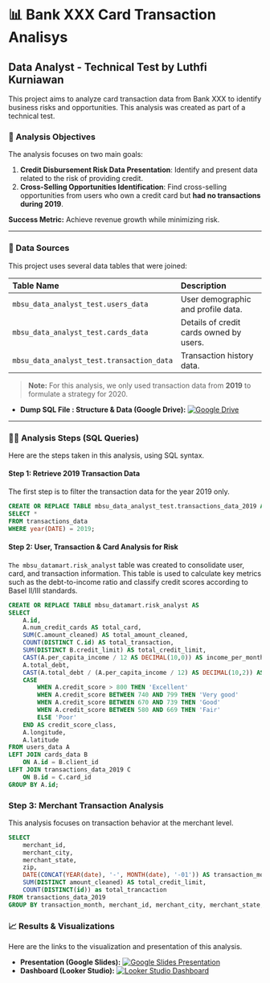 # 📊 Bank XXX Card Transaction Analisys

## Data Analyst - Technical Test by Luthfi Kurniawan

This project aims to analyze card transaction data from Bank XXX to identify business risks and opportunities. This analysis was created as part of a technical test.

### 🚀 Analysis Objectives

The analysis focuses on two main goals:

1.  **Credit Disbursement Risk Data Presentation**: Identify and present data related to the risk of providing credit.
2.  **Cross-Selling Opportunities Identification**: Find cross-selling opportunities from users who own a credit card but **had no transactions during 2019**.

**Success Metric:** Achieve revenue growth while minimizing risk.

---

### 💾 Data Sources

This project uses several data tables that were joined:

| Table Name | Description |
| :--- | :--- |
| `mbsu_data_analyst_test.users_data` | User demographic and profile data. |
| `mbsu_data_analyst_test.cards_data` | Details of credit cards owned by users. |
| `mbsu_data_analyst_test.transaction_data` | Transaction history data. |

> **Note:** For this analysis, we only used transaction data from **2019** to formulate a strategy for 2020.
* **Dump SQL File : Structure & Data (Google Drive):**
    [![Google Drive](https://img.shields.io/badge/Files-Google%20Drive-orange)](https://drive.google.com/drive/folders/1j3RWvQlhqyWvl7Xq3Yh-wWkSJ0VSGPOg?usp=sharing)

---

### 👩‍💻 Analysis Steps (SQL Queries)

Here are the steps taken in this analysis, using SQL syntax.

#### **Step 1: Retrieve 2019 Transaction Data**

The first step is to filter the transaction data for the year 2019 only.

```sql
CREATE OR REPLACE TABLE mbsu_data_analyst_test.transactions_data_2019 AS
SELECT *
FROM transactions_data
WHERE year(DATE) = 2019;
```

#### **Step 2: User, Transaction & Card Analysis for Risk**
`The mbsu_datamart.risk_analyst` table was created to consolidate user, card, and transaction information. This table is used to calculate key metrics such as the debt-to-income ratio and classify credit scores according to Basel II/III standards.
```sql
CREATE OR REPLACE TABLE mbsu_datamart.risk_analyst AS
SELECT 
    A.id,
    A.num_credit_cards AS total_card,
    SUM(C.amount_cleaned) AS total_amount_cleaned,
    COUNT(DISTINCT C.id) AS total_transaction,
    SUM(DISTINCT B.credit_limit) AS total_credit_limit,
    CAST(A.per_capita_income / 12 AS DECIMAL(10,0)) AS income_per_month,
    A.total_debt,
    CAST(A.total_debt / (A.per_capita_income / 12) AS DECIMAL(10,2)) AS Debt_to_income_ratio,
    CASE
        WHEN A.credit_score > 800 THEN 'Excellent'
        WHEN A.credit_score BETWEEN 740 AND 799 THEN 'Very good'
        WHEN A.credit_score BETWEEN 670 AND 739 THEN 'Good'
        WHEN A.credit_score BETWEEN 580 AND 669 THEN 'Fair'
        ELSE 'Poor'
    END AS credit_score_class,
    A.longitude,
    A.latitude
FROM users_data A                          
LEFT JOIN cards_data B 
    ON A.id = B.client_id
LEFT JOIN transactions_data_2019 C 
    ON B.id = C.card_id
GROUP BY A.id;
```
### **Step 3: Merchant Transaction Analysis**
This analysis focuses on transaction behavior at the merchant level.
```sql
SELECT 
    merchant_id,
    merchant_city,
    merchant_state,
    zip,
    DATE(CONCAT(YEAR(date), '-', MONTH(date), '-01')) AS transaction_month,
    SUM(DISTINCT amount_cleaned) AS total_credit_limit,
    COUNT(DISTINCT(id)) as total_trancaction
FROM transactions_data_2019
GROUP BY transaction_month, merchant_id, merchant_city, merchant_state;
```
### 📈 Results & Visualizations

Here are the links to the visualization and presentation of this analysis.

* **Presentation (Google Slides):**
    [![Google Slides Presentation](https://img.shields.io/badge/Presentation-Google%20Slides-brightgreen)](https://docs.google.com/presentation/d/1g6xXD_NYIIjrQ5XNkw3nwJ9XIS4Rvc1cOjNuw81AI9E/edit?usp=sharing)
* **Dashboard (Looker Studio):**
    [![Looker Studio Dashboard](https://img.shields.io/badge/Dashboard-Looker%20Studio-blue)](https://lookerstudio.google.com/reporting/be01a6d3-2a82-46a5-92bc-ab68abb14a6a)




